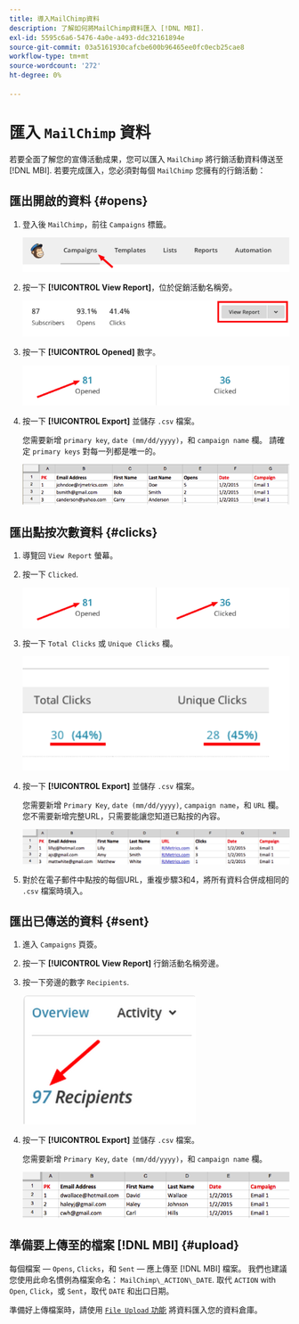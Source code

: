 ```yaml
---
title: 導入MailChimp資料
description: 了解如何將MailChimp資料匯入 [!DNL MBI].
exl-id: 5595c6a6-5476-4a0e-a493-ddc32161894e
source-git-commit: 03a5161930cafcbe600b96465ee0fc0ecb25cae8
workflow-type: tm+mt
source-wordcount: '272'
ht-degree: 0%

---
```


# 匯入 `MailChimp` 資料

若要全面了解您的宣傳活動成果，您可以匯入 `MailChimp` 將行銷活動資料傳送至 [!DNL MBI]. 若要完成匯入，您必須對每個 `MailChimp` 您擁有的行銷活動：

## 匯出開啟的資料 {#opens}

1. 登入後 `MailChimp`，前往 `Campaigns` 標籤。

   ![導入mailchimp 1](../../../assets/import-mailchimp-1.png)

1. 按一下 **[!UICONTROL View Report]**，位於促銷活動名稱旁。

   ![導入mailchimp 2](../../../assets/import-mailchimp-2.png)

1. 按一下 **[!UICONTROL Opened]** 數字。

   ![導入mailchimp 3](../../../assets/import-mailchimp-3.png)

1. 按一下 **[!UICONTROL Export]** 並儲存 `.csv` 檔案。

   您需要新增 `primary key`, `date (mm/dd/yyyy)`，和 `campaign name` 欄。 請確定 `primary keys` 對每一列都是唯一的。

   ![導入mailchimp 4](../../../assets/import-mailchimp-4.png)

## 匯出點按次數資料 {#clicks}

1. 導覽回 `View Report` 螢幕。

1. 按一下 `Clicked`.

   ![導入mailchimp 5](../../../assets/import-mailchimp-5.png)

1. 按一下 `Total Clicks` 或 `Unique Clicks` 欄。

   ![導入mailchimp 6](../../../assets/import-mailchimp-6.png)

1. 按一下 **[!UICONTROL Export]** 並儲存 `.csv` 檔案。

   您需要新增 `Primary Key`, `date (mm/dd/yyyy)`, `campaign name`，和 `URL` 欄。 您不需要新增完整URL，只需要能讓您知道已點按的內容。

   ![導入mailchim 7](../../../assets/import-mailchimp-7.png)

1. 對於在電子郵件中點按的每個URL，重複步驟3和4，將所有資料合併成相同的 `.csv` 檔案時填入。

## 匯出已傳送的資料 {#sent}

1. 進入 `Campaigns` 頁簽。

1. 按一下 **[!UICONTROL View Report]** 行銷活動名稱旁邊。

1. 按一下旁邊的數字 `Recipients`.

   ![導入mailchimp 8](../../../assets/import-mailchimp-8.png)

1. 按一下 **[!UICONTROL Export]** 並儲存 `.csv` 檔案。

   您需要新增 `Primary Key`, `date (mm/dd/yyyy)`，和 `campaign name` 欄。

   ![導入mailchim 9](../../../assets/import-mailchimp-9.png)

## 準備要上傳至的檔案 [!DNL MBI] {#upload}

每個檔案 —  `Opens`, `Clicks`，和 `Sent`  — 應上傳至 [!DNL MBI] 檔案。 我們也建議您使用此命名慣例為檔案命名： `MailChimp\_ACTION\_DATE`. 取代 `ACTION` with `Open`, `Click`，或 `Sent`，取代 `DATE` 和出口日期。

準備好上傳檔案時，請使用 [`File Upload` 功能](../connecting-data/using-file-uploader.md) 將資料匯入您的資料倉庫。
